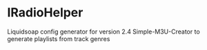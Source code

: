 # IRadioHelper

Liquidsoap config generator for version 2.4
Simple-M3U-Creator to generate playlists from track genres